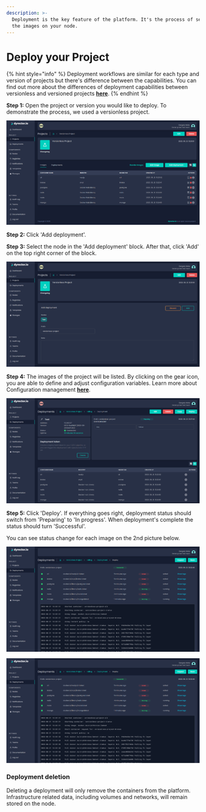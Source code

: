 ```yaml
---
description: >-
  Deployment is the key feature of the platform. It's the process of setting up
  the images on your node.
---
```


# Deploy your Project

{% hint style="info" %}
Deployment workflows are similar for each type and version of projects but there's difference between the capabilities. You can find out more about the differences of deployment capabilities between versionless and versioned projects [**here**](../../basics/components.md#deployment).
{% endhint %}

**Step 1:** Open the project or version you would like to deploy. To demonstrate the process, we used a versionless project.

![](../../.gitbook/assets/dyrector-io-deployment-01.png)

**Step 2:** Click 'Add deployment'.

**Step 3:** Select the node in the 'Add deployment' block. After that, click 'Add' on the top right corner of the block.

![](../../.gitbook/assets/dyrector-io-deployment-02.png)

**Step 4:** The images of the project will be listed. By clicking on the gear icon, you are able to define and adjust configuration variables. Learn more about Configuration management [**here**](../features/configuration-management.md).

![](../../.gitbook/assets/dyrector-io-deployment-03.png)

**Step 5:** Click 'Deploy'. If everything goes right, deployment status should switch from 'Preparing' to 'In progress'. When deployment's complete the status should turn 'Successful'.

You can see status change for each image on the 2nd picture below.

![](../../.gitbook/assets/dyrector-io-deployment-04.png)

![](../../.gitbook/assets/dyrector-io-deployment-05.png)

### Deployment deletion

Deleting a deployment will only remove the containers from the platform. Infrastructure related data, including volumes and networks, will remain stored on the node.

